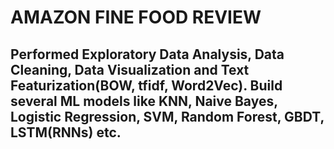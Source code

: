 # AMAZON FINE FOOD REVIEW
## Performed Exploratory Data Analysis, Data Cleaning, Data Visualization and Text Featurization(BOW, tfidf, Word2Vec). Build several ML models like KNN, Naive Bayes, Logistic Regression, SVM, Random Forest, GBDT, LSTM(RNNs) etc.
